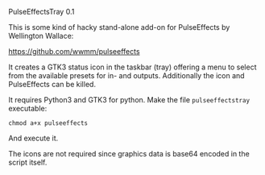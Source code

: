 PulseEffectsTray 0.1

This is some kind of hacky stand-alone add-on for PulseEffects by Wellington Wallace:

https://github.com/wwmm/pulseeffects

It creates a GTK3 status icon in the taskbar (tray) offering a menu to select from the available presets for in- and outputs.
Additionally the icon and PulseEffects can be killed.

It requires Python3 and GTK3 for python. Make the file `pulseeffectstray` executable:

```
chmod a+x pulseeffects
```

And execute it.

The icons are not required since graphics data is base64 encoded in the script itself.
